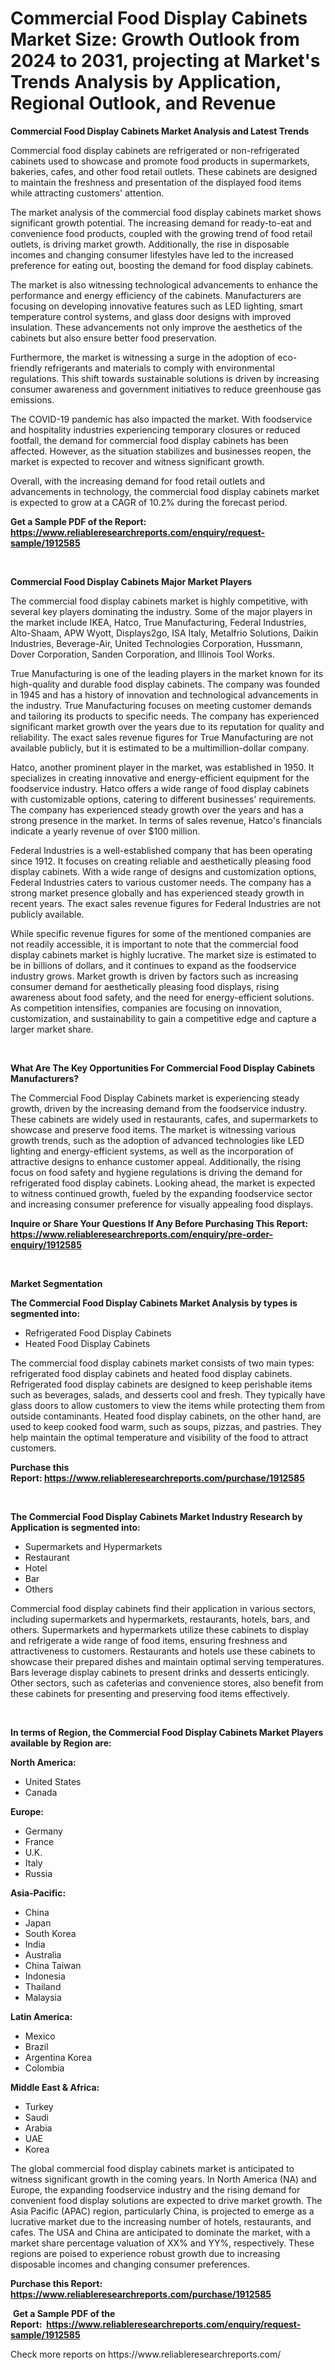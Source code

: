 <p><h1>Commercial Food Display Cabinets Market Size: Growth Outlook from 2024 to 2031, projecting at Market's Trends Analysis by Application, Regional Outlook, and Revenue</h1></p><p><strong>Commercial Food Display Cabinets Market Analysis and Latest Trends</strong></p>
<p><p>Commercial food display cabinets are refrigerated or non-refrigerated cabinets used to showcase and promote food products in supermarkets, bakeries, cafes, and other food retail outlets. These cabinets are designed to maintain the freshness and presentation of the displayed food items while attracting customers' attention.</p><p>The market analysis of the commercial food display cabinets market shows significant growth potential. The increasing demand for ready-to-eat and convenience food products, coupled with the growing trend of food retail outlets, is driving market growth. Additionally, the rise in disposable incomes and changing consumer lifestyles have led to the increased preference for eating out, boosting the demand for food display cabinets.</p><p>The market is also witnessing technological advancements to enhance the performance and energy efficiency of the cabinets. Manufacturers are focusing on developing innovative features such as LED lighting, smart temperature control systems, and glass door designs with improved insulation. These advancements not only improve the aesthetics of the cabinets but also ensure better food preservation.</p><p>Furthermore, the market is witnessing a surge in the adoption of eco-friendly refrigerants and materials to comply with environmental regulations. This shift towards sustainable solutions is driven by increasing consumer awareness and government initiatives to reduce greenhouse gas emissions.</p><p>The COVID-19 pandemic has also impacted the market. With foodservice and hospitality industries experiencing temporary closures or reduced footfall, the demand for commercial food display cabinets has been affected. However, as the situation stabilizes and businesses reopen, the market is expected to recover and witness significant growth.</p><p>Overall, with the increasing demand for food retail outlets and advancements in technology, the commercial food display cabinets market is expected to grow at a CAGR of 10.2% during the forecast period.</p></p>
<p><strong>Get a Sample PDF of the Report:&nbsp; <a href="https://www.reliableresearchreports.com/enquiry/request-sample/1912585">https://www.reliableresearchreports.com/enquiry/request-sample/1912585</a></strong></p>
<p>&nbsp;</p>
<p><strong>Commercial Food Display Cabinets Major Market Players</strong></p>
<p><p>The commercial food display cabinets market is highly competitive, with several key players dominating the industry. Some of the major players in the market include IKEA, Hatco, True Manufacturing, Federal Industries, Alto-Shaam, APW Wyott, Displays2go, ISA Italy, Metalfrio Solutions, Daikin Industries, Beverage-Air, United Technologies Corporation, Hussmann, Dover Corporation, Sanden Corporation, and Illinois Tool Works.</p><p>True Manufacturing is one of the leading players in the market known for its high-quality and durable food display cabinets. The company was founded in 1945 and has a history of innovation and technological advancements in the industry. True Manufacturing focuses on meeting customer demands and tailoring its products to specific needs. The company has experienced significant market growth over the years due to its reputation for quality and reliability. The exact sales revenue figures for True Manufacturing are not available publicly, but it is estimated to be a multimillion-dollar company. </p><p>Hatco, another prominent player in the market, was established in 1950. It specializes in creating innovative and energy-efficient equipment for the foodservice industry. Hatco offers a wide range of food display cabinets with customizable options, catering to different businesses' requirements. The company has experienced steady growth over the years and has a strong presence in the market. In terms of sales revenue, Hatco's financials indicate a yearly revenue of over $100 million.</p><p>Federal Industries is a well-established company that has been operating since 1912. It focuses on creating reliable and aesthetically pleasing food display cabinets. With a wide range of designs and customization options, Federal Industries caters to various customer needs. The company has a strong market presence globally and has experienced steady growth in recent years. The exact sales revenue figures for Federal Industries are not publicly available.</p><p>While specific revenue figures for some of the mentioned companies are not readily accessible, it is important to note that the commercial food display cabinets market is highly lucrative. The market size is estimated to be in billions of dollars, and it continues to expand as the foodservice industry grows. Market growth is driven by factors such as increasing consumer demand for aesthetically pleasing food displays, rising awareness about food safety, and the need for energy-efficient solutions. As competition intensifies, companies are focusing on innovation, customization, and sustainability to gain a competitive edge and capture a larger market share.</p></p>
<p>&nbsp;</p>
<p><strong>What Are The Key Opportunities For Commercial Food Display Cabinets Manufacturers?</strong></p>
<p><p>The Commercial Food Display Cabinets market is experiencing steady growth, driven by the increasing demand from the foodservice industry. These cabinets are widely used in restaurants, cafes, and supermarkets to showcase and preserve food items. The market is witnessing various growth trends, such as the adoption of advanced technologies like LED lighting and energy-efficient systems, as well as the incorporation of attractive designs to enhance customer appeal. Additionally, the rising focus on food safety and hygiene regulations is driving the demand for refrigerated food display cabinets. Looking ahead, the market is expected to witness continued growth, fueled by the expanding foodservice sector and increasing consumer preference for visually appealing food displays.</p></p>
<p><strong>Inquire or Share Your Questions If Any Before Purchasing This Report: <a href="https://www.reliableresearchreports.com/enquiry/pre-order-enquiry/1912585">https://www.reliableresearchreports.com/enquiry/pre-order-enquiry/1912585</a></strong></p>
<p>&nbsp;</p>
<p><strong>Market Segmentation</strong></p>
<p><strong>The Commercial Food Display Cabinets Market Analysis by types is segmented into:</strong></p>
<p><ul><li>Refrigerated Food Display Cabinets</li><li>Heated Food Display Cabinets</li></ul></p>
<p><p>The commercial food display cabinets market consists of two main types: refrigerated food display cabinets and heated food display cabinets. Refrigerated food display cabinets are designed to keep perishable items such as beverages, salads, and desserts cool and fresh. They typically have glass doors to allow customers to view the items while protecting them from outside contaminants. Heated food display cabinets, on the other hand, are used to keep cooked food warm, such as soups, pizzas, and pastries. They help maintain the optimal temperature and visibility of the food to attract customers.</p></p>
<p><strong>Purchase this Report:&nbsp;<a href="https://www.reliableresearchreports.com/purchase/1912585">https://www.reliableresearchreports.com/purchase/1912585</a></strong></p>
<p>&nbsp;</p>
<p><strong>The Commercial Food Display Cabinets Market Industry Research by Application is segmented into:</strong></p>
<p><ul><li>Supermarkets and Hypermarkets</li><li>Restaurant</li><li>Hotel</li><li>Bar</li><li>Others</li></ul></p>
<p><p>Commercial food display cabinets find their application in various sectors, including supermarkets and hypermarkets, restaurants, hotels, bars, and others. Supermarkets and hypermarkets utilize these cabinets to display and refrigerate a wide range of food items, ensuring freshness and attractiveness to customers. Restaurants and hotels use these cabinets to showcase their prepared dishes and maintain optimal serving temperatures. Bars leverage display cabinets to present drinks and desserts enticingly. Other sectors, such as cafeterias and convenience stores, also benefit from these cabinets for presenting and preserving food items effectively.</p></p>
<p>&nbsp;</p>
<p><strong>In terms of Region, the Commercial Food Display Cabinets Market Players available by Region are:</strong></p>
<p>
    <p> <strong> North America: </strong>
        <ul>
            <li>United States</li>
            <li>Canada</li>
        </ul>
        </p> 
    <p> <strong> Europe: </strong>
        <ul>
            <li>Germany</li>
            <li>France</li>
            <li>U.K.</li>
            <li>Italy</li>
            <li>Russia</li>
        </ul>
        </p> 
    <p> <strong> Asia-Pacific: </strong>
        <ul>
            <li>China</li>
            <li>Japan</li>
            <li>South Korea</li>
            <li>India</li>
            <li>Australia</li>
            <li>China Taiwan</li>
            <li>Indonesia</li>
            <li>Thailand</li>
            <li>Malaysia</li>
        </ul>
        </p> 
    <p> <strong> Latin America: </strong>
        <ul>
            <li>Mexico</li>
            <li>Brazil</li>
            <li>Argentina Korea</li>
            <li>Colombia</li>
        </ul>
        </p> 
    <p> <strong> Middle East & Africa: </strong>
        <ul>
            <li>Turkey</li>
            <li>Saudi</li>
            <li>Arabia</li>
            <li>UAE</li>
            <li>Korea</li>
        </ul>
    </p>
    </p>
<p><p>The global commercial food display cabinets market is anticipated to witness significant growth in the coming years. In North America (NA) and Europe, the expanding foodservice industry and the rising demand for convenient food display solutions are expected to drive market growth. The Asia Pacific (APAC) region, particularly China, is projected to emerge as a lucrative market due to the increasing number of hotels, restaurants, and cafes. The USA and China are anticipated to dominate the market, with a market share percentage valuation of XX% and YY%, respectively. These regions are poised to experience robust growth due to increasing disposable incomes and changing consumer preferences.</p></p>
<p><strong>Purchase this Report: <a href="https://www.reliableresearchreports.com/purchase/1912585">https://www.reliableresearchreports.com/purchase/1912585</a></strong></p>
<p>&nbsp;<strong>Get a Sample PDF of the Report:&nbsp;&nbsp;<a href="https://www.reliableresearchreports.com/enquiry/request-sample/1912585">https://www.reliableresearchreports.com/enquiry/request-sample/1912585</a></strong></p>
<p><strong></strong></p>
<p>Check more reports on https://www.reliableresearchreports.com/</p>